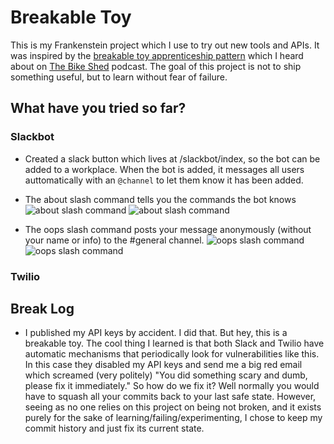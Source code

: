# Breakable Toy

This is my Frankenstein project which I use to try out new tools and APIs. It was inspired by the [breakable toy apprenticeship pattern](https://www.oreilly.com/library/view/apprenticeship-patterns/9780596806842/ch05s03.html) which I heard about on [The Bike Shed](https://bikeshed.fm/episodes/173) podcast. The goal of this project is not to ship something useful, but to learn without fear of failure.

## What have you tried so far?
### Slackbot
* Created a slack button which lives at /slackbot/index, so the bot can be added to a workplace. When the bot is added, it messages all users auttomatically with an `@channel` to let them know it has been added. 

* The about slash command tells you the commands the bot knows
![about slash command](https://user-images.githubusercontent.com/17524777/53283243-35e9d780-3711-11e9-8e6b-e6418b986f56.png)
![about slash command](https://user-images.githubusercontent.com/17524777/53283293-2919b380-3712-11e9-8153-a178cf09e4ab.png)

* The oops slash command posts your message anonymously (without your name or info) to the #general channel.
![oops slash command](https://user-images.githubusercontent.com/17524777/53822161-323e2800-3f3d-11e9-90f2-e6c5a61a68a5.png)
![oops slash command](https://user-images.githubusercontent.com/17524777/53822187-3cf8bd00-3f3d-11e9-9d0b-9753e4ac86d5.png)

### Twilio

## Break Log
* I published my API keys by accident. I did that. But hey, this is a breakable toy. The cool thing I learned is that both Slack and Twilio have automatic mechanisms that periodically look for vulnerabilities like this. In this case they disabled my API keys and send me a big red email which screamed (very politely) "You did something scary and dumb, please fix it immediately." So how do we fix it? Well normally you would have to squash all your commits back to your last safe state. However, seeing as no one relies on this project on being not broken, and it exists purely for the sake of learning/failing/experimenting, I chose to keep my commit history and just fix its current state. 
